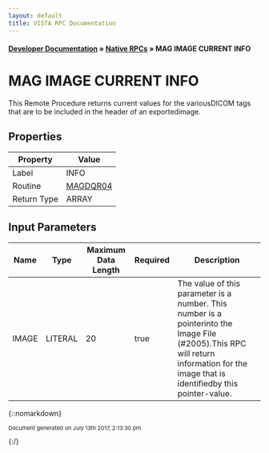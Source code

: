 ```yaml
---
layout: default
title: VISTA RPC Documentation
---
```


#### [Developer Documentation](../index) &#187; [Native RPCs](TableOfContents) &#187; MAG IMAGE CURRENT INFO<br/>
# MAG IMAGE CURRENT INFO

This Remote Procedure returns current values for the variousDICOM tags that are to be included in the header of an exportedimage.

## Properties

Property | Value
--- | ---
Label | INFO
Routine | [MAGDQR04](http://code.osehra.org/dox/Routine_MAGDQR04_source.html)
Return Type | ARRAY


## Input Parameters

Name | Type | Maximum Data Length | Required | Description
--- | --- | --- | --- | ---
IMAGE | LITERAL | 20 | true | The value of this parameter is a number. This number is a pointerinto the Image File (#2005).This RPC will return information for the image that is identifiedby this pointer-value.



{::nomarkdown} <br/><p style="font-size: 11px">Document generated on July 13th 2017, 2:13:30 pm</p>{:/}